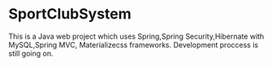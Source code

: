 # SportClubSystem
This is a Java web project which uses Spring,Spring Security,Hibernate with MySQL,Spring MVC, Materializecss frameworks.
Development proccess is still going on.
